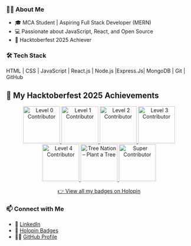 ### 👨‍💻 About Me
- 🎓 MCA Student | Aspiring Full Stack Developer (MERN)
- 💻 Passionate about JavaScript, React, and Open Source
- 🚀 Hacktoberfest 2025 Achiever

### 🛠️ Tech Stack
HTML | CSS | JavaScript | React.js | Node.js |Express.Js| MongoDB | Git | GitHub


<!--## 🏅 My Holopin Badge Board

[![An image of @mukesh417's Holopin badges, which is a link to view their full Holopin profile](https://holopin.me/mukesh417)](https://holopin.io/@mukesh417) -->

## 🏅 My Hacktoberfest 2025 Achievements

<p align="center">
  <a href="https://holopin.io/@mukesh417" target="_blank">
    <img src="https://holopin.me/mukesh417?badge=level-0-contributor" width="100" alt="Level 0 Contributor" />
  </a>
  <a href="https://holopin.io/@mukesh417" target="_blank">
    <img src="https://holopin.me/mukesh417?badge=level-1-contributor" width="100" alt="Level 1 Contributor" />
  </a>
  <a href="https://holopin.io/@mukesh417" target="_blank">
    <img src="https://holopin.me/mukesh417?badge=level-2-contributor" width="100" alt="Level 2 Contributor" />
  </a>
  <a href="https://holopin.io/@mukesh417" target="_blank">
    <img src="https://holopin.me/mukesh417?badge=level-3-contributor" width="100" alt="Level 3 Contributor" />
  </a>
  <a href="https://holopin.io/@mukesh417" target="_blank">
    <img src="https://holopin.me/mukesh417?badge=level-4-contributor" width="100" alt="Level 4 Contributor" />
  </a>
  <a href="https://holopin.io/@mukesh417" target="_blank">
    <img src="https://holopin.me/mukesh417?badge=tree-nation-plant-a-tree" width="100" alt="Tree Nation – Plant a Tree" />
  </a>
  <a href="https://holopin.io/@mukesh417" target="_blank">
    <img src="https://holopin.me/mukesh417?badge=supercontributor" width="100" alt="Super Contributor" />
  </a>
</p>

<p align="center">
  <a href="https://holopin.io/@mukesh417" target="_blank">👉 View all my badges on Holopin</a>
</p>



### 📫 Connect with Me
- 💼 [LinkedIn](https://www.linkedin.com/in/mukesh-jaiswal-21a01b255/)
- 🏅 [Holopin Badges](https://holopin.io/@mukesh417)
- 🧑‍💻 [GitHub Profile](https://github.com/mukesh417)

